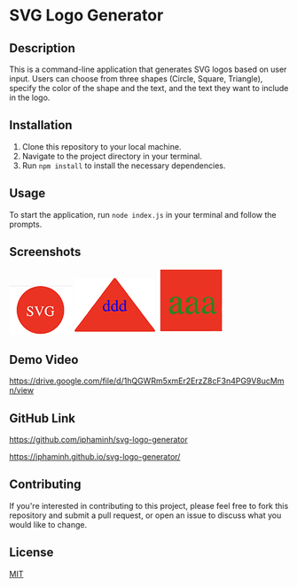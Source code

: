 # SVG Logo Generator

## Description

This is a command-line application that generates SVG logos based on user input. Users can choose from three shapes (Circle, Square, Triangle), specify the color of the shape and the text, and the text they want to include in the logo.

## Installation

1. Clone this repository to your local machine.
2. Navigate to the project directory in your terminal.
3. Run `npm install` to install the necessary dependencies.

## Usage

To start the application, run `node index.js` in your terminal and follow the prompts.

## Screenshots

![Alt text](<assets/Screenshot 2023-07-31 at 9.41.11 PM.png>)
![Alt text](<assets/Screenshot 2023-07-31 at 10.10.00 PM.png>)
![Alt text](<assets/Screenshot 2023-07-31 at 10.14.04 PM.png>)
## Demo Video

https://drive.google.com/file/d/1hQGWRm5xmEr2ErzZ8cF3n4PG9V8ucMmn/view

## GitHub Link 

https://github.com/iphaminh/svg-logo-generator

https://iphaminh.github.io/svg-logo-generator/

## Contributing

If you're interested in contributing to this project, please feel free to fork this repository and submit a pull request, or open an issue to discuss what you would like to change.

## License

[MIT](https://choosealicense.com/licenses/mit/)
